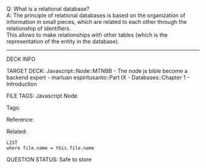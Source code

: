 Q: What is a relational database?  
A: The principle of relational databases is based on the organization of information in small pieces, which are related to each other through the relationship of identifiers.  
This allows to make relationships with other tables (which is the representation of the entity in the database).


---

DECK INFO

TARGET DECK: Javascript::Node::MTNBB - The node js bible become a backend expert - marluan espiritusanto::Part IX - Databases::Chapter 1 - Introduction

FILE TAGS: Javascript Node

Tags:

Reference:

Related:

```dataview
LIST
where file.name = this.file.name
```

QUESTION STATUS: Safe to store